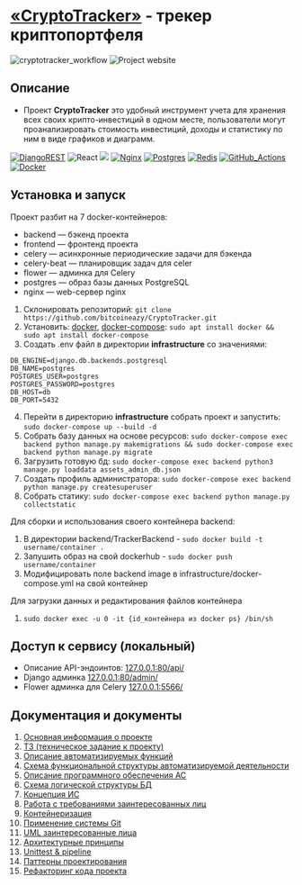 # <br><b>[«CryptoTracker»](http://143.244.205.59/api/)</b> - трекер криптопортфеля

![cryptotracker_workflow](https://github.com/bitcoineazy/CryptoTracker/actions/workflows/cryptotracker_workflow.yml/badge.svg)
![Project website](https://img.shields.io/website-up-down-green-red/http/143.244.205.59.svg)

## Описание

- Проект <b>CryptoTracker</b> это удобный инструмент учета для хранения всех своих крипто-инвестиций в одном месте, пользователи могут проанализировать стоимость инвестиций, доходы и статистику по ним в виде графиков и диаграмм.

[![DjangoREST](https://img.shields.io/badge/DJANGO-REST-ff1709?style=flat&logo=Django&logoColor=white&color=ff1709&labelColor=gray)](https://www.django-rest-framework.org/)
![React](https://img.shields.io/badge/React-%2320232a.svg?style=flat&logo=React&logoColor=%2361DAFB)
<img src="https://img.shields.io/badge/Celery-%2337814A.svg?&style=flat&logo=Celery&logoColor=white" />
[![Nginx](https://img.shields.io/badge/Nginx-%23009639.svg?style=flat&logo=Nginx&logoColor=white)](https://nginx.org/ru/)
[![Postgres](https://img.shields.io/badge/Postgres-%23316192.svg?style=flat&logo=Postgresql&logoColor=white)](https://www.postgresql.org/)
[![Redis](https://img.shields.io/badge/Redis-%23DD0031.svg?style=flat&logo=Redis&logoColor=white)](https://redis.io/)
[![GitHub_Actions](https://img.shields.io/badge/GithubActions-%232671E5.svg?style=flat&logo=GithubActions&logoColor=white)](https://github.com/features/actions)
[![Docker](https://img.shields.io/badge/Docker-%230db7ed.svg?style=flat&logo=Docker&logoColor=white)](https://www.docker.com/)

## Установка и запуск
Проект разбит на 7 docker-контейнеров:
- backend — бэкенд проекта
- frontend — фронтенд проекта
- celery — асинхронные периодические задачи для бэкенда
- celery-beat — планировщик задач для celer
- flower — админка для Celery
- postgres — образ базы данных PostgreSQL
- nginx — web-сервер nginx

1. Склонировать репозиторий: ```git clone https://github.com/bitcoineazy/CryptoTracker.git```
2. Установить: [docker](https://www.docker.com/get-started), [docker-compose](https://docs.docker.com/compose/install/):
```sudo apt install docker && sudo apt install docker-compose```
3. Создать .env файл в директории <b>infrastructure</b> со значениями: 
```
DB_ENGINE=django.db.backends.postgresql
DB_NAME=postgres
POSTGRES_USER=postgres
POSTGRES_PASSWORD=postgres
DB_HOST=db
DB_PORT=5432
```
4. Перейти в директорию <b>infrastructure</b> cобрать проект и запустить: ```sudo docker-compose up --build -d``` 
5. Собрать базу данных на основе ресурсов: ```sudo docker-compose exec backend python manage.py makemigrations && sudo docker-compose exec backend python manage.py migrate```
6. Загрузить готовую бд: ```sudo docker-compose exec backend python3 manage.py loaddata assets_admin_db.json```
7. Создать профиль администратора: ```sudo docker-compose exec backend python manage.py createsuperuser```
8. Собрать статику: ```sudo docker-compose exec backend python manage.py collectstatic``` 

Для сборки и использования своего контейнера backend:
1. В директории backend/TrackerBackend - ```sudo docker build -t username/container .```
2. Запушить образ на свой dockerhub - ```sudo docker push username/container```
3. Модифицировать поле backend image в infrastructure/docker-compose.yml на свой контейнер

Для загрузки данных и редактирования файлов контейнера
1. ```sudo docker exec -u 0 -it {id_контейнера из docker ps} /bin/sh```

## Доступ к сервису (локальный)

- Описание API-эндоинтов: [127.0.0.1:80/api/](http://127.0.0.1:80/api/)
- Django админка [127.0.0.1:80/admin/](http://127.0.0.1:80/admin/)
- Flower админка для Celery [127.0.0.1:5566/](http://127.0.0.1:5566/)

## Документация и документы
1. [Основная информация о проекте](https://docs.google.com/document/d/1uAo9AEyFQp9OS7pW8nWsjONwGxFhm0iNyN3ExQD0aMM)
2. [ТЗ (техническое задание к проекту)](https://docs.google.com/document/d/1brzGZPXWFxUncZA1nxC8m6WuJMndXy1ayGbnxd3g04U)
3. [Описание автоматизируемых функций](https://docs.google.com/document/d/1INT0S4TTg03zlc-QvNWq9smn-57PG0JOOYwngxOvhDE)
4. [Схема функциональной структуры автоматизируемой деятельности](https://docs.google.com/document/d/1q91wO5nlNoPGV8APYzggHGtBieRXXFbkYSavtPk5bd8)
5. [Описание программного обеспечения АС](https://docs.google.com/document/d/1N8bd2g0r8BV_nUNI_Cj2Y5bufMBc_LXSQsph7715P6s)
6. [Схема логической структуры БД](https://docs.google.com/document/d/1CuoIZcxkWvNPrK6kCHm5Z5p2tN7JPYcuRwC8NVAnoa8)
7. [Концепция ИС](https://docs.google.com/document/d/1e2T2Jslet7b_nb3WPSleWURQqHSkHrr4sR41SYgX9lk)
8. [Работа с требованиями заинтересованных лиц](https://docs.google.com/document/d/1YxaRWmQqzDOtbsNOEqbeqRV_V0NcHbzhErDSR03faqo/edit)
9. [Контейнеризация](https://vk.com/doc174013800_657152537?hash=ZKTgHvQcwjqfn0KxGc4oTeZjVve6OV9lhcw8JO6F8QT&dl=c4UkZKBXYwzePemm8jYm2i0SbbfmJ68I1PUAtRwz8J8)
10. [Применение системы Git](https://vk.com/doc174013800_656667611?hash=i2ZYGu6uHHnZHqjoQnZKpVcaTvcUyWdfrPwJsJMl6Bo&dl=lN9J3hSlNhTMRjDPyyOfouaHa0izln9f7Kow6QIrabo)
11. [UML заинтересованные лица](https://drive.google.com/file/d/1hnFobcn-wGOtB5OoRPoICtwlqz1mqQqx/view)
12. [Архитектурные принципы](https://docs.google.com/document/d/1zwD4snvjaBuC_gB2Os0fBkh8ItuTjvoF8rheBUJwOzE/edit)
13. [Unittest & pipeline](https://docs.google.com/document/d/1g2Eah_-4sw-qrikMg5Ac3A136qbadEd_ujtLORd5y7Q/edit)
14. [Паттерны проектирования](https://docs.google.com/document/d/1FCjbsDOLKsAXVHoMQ-WK01T16DSvwCi-RMD07t6s3aI/edit)
15. [Рефакторинг кода проекта](https://docs.google.com/document/d/1RhqSi5QtPqiQQhw5_iKojMeAZYoNAUJI3iHCX5VlfIA/edit)
